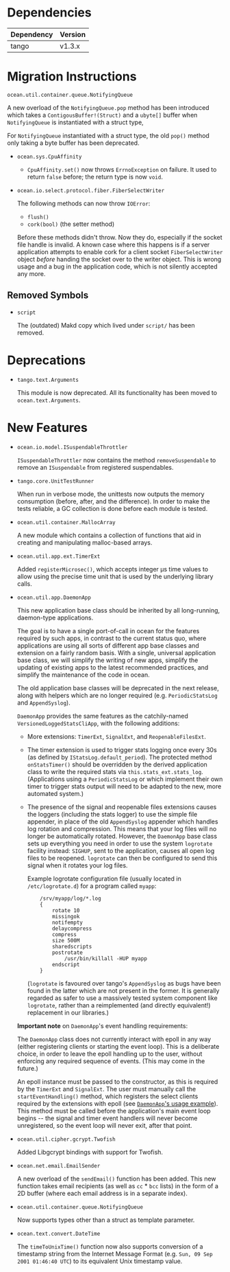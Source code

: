 Dependencies
============

Dependency | Version
-----------|---------
tango      | v1.3.x

Migration Instructions
======================

`ocean.util.container.queue.NotifyingQueue`

  A new overload of the `NotifyingQueue.pop` method has been introduced which
  takes a `ContigousBuffer!(Struct)` and a `ubyte[]` buffer when
  `NotifyingQueue` is instantiated with a struct type,

  For `NotifyingQueue` instantiated with a struct type, the old `pop()`
  method only taking a byte buffer has been deprecated.

* `ocean.sys.CpuAffinity`

  - `CpuAffinity.set()` now throws `ErrnoException` on failure. It used to
    return `false` before; the return type is now `void`.

* `ocean.io.select.protocol.fiber.FiberSelectWriter`

  The following methods can now throw `IOError`:

    * `flush()`
    * `cork(bool)` (the setter method)

  Before these methods didn't throw. Now they do, especially if the socket file
  handle is invalid. A known case where this happens is if a server application
  attempts to enable cork for a client socket `FiberSelectWriter` object
  *before* handing the socket over to the writer object. This is wrong usage and
  a bug in the application code, which is not silently accepted any more.

Removed Symbols
---------------

* `script`

  The (outdated) Makd copy which lived under `script/` has been removed.


Deprecations
============

* `tango.text.Arguments`

  This module is now deprecated. All its functionality has been moved to
  `ocean.text.Arguments`.

New Features
============

* `ocean.io.model.ISuspendableThrottler`

  `ISuspendableThrottler` now contains the method `removeSuspendable` to remove an
  `ISuspendable` from registered suspendables.

* `tango.core.UnitTestRunner`

  When run in verbose mode, the unittests now outputs the memory consumption
  (before, after, and the difference).  In order to make the tests reliable,
  a GC collection is done before each module is tested.

* `ocean.util.container.MallocArray`

  A new module which contains a collection of functions that aid in creating
  and manipulating malloc-based arrays.

* `ocean.util.app.ext.TimerExt`

  Added `registerMicrosec()`, which accepts integer µs time values to allow
  using the precise time unit that is used by the underlying library calls.

* `ocean.util.app.DaemonApp`

  This new application base class should be inherited by all long-running,
  daemon-type applications.

  The goal is to have a single port-of-call in ocean for the features required
  by such apps, in contrast to the current status quo, where applications are
  using all sorts of different app base classes and extension on a fairly random
  basis. With a single, universal application base class, we will simplify the
  writing of new apps, simplify the updating of existing apps to the latest
  recommended practices, and simplify the maintenance of the code in ocean.

  The old application base classes will be deprecated in the next release, along
  with helpers which are no longer required (e.g. `PeriodicStatsLog` and
  `AppendSyslog`).

  `DaemonApp` provides the same features as the catchily-named
  `VersionedLoggedStatsCliApp`, with the following additions:

    * More extensions: `TimerExt`, `SignalExt`, and `ReopenableFilesExt`.
    * The timer extension is used to trigger stats logging once every 30s (as
      defined by `IStatsLog.default_period`). The protected method
      `onStatsTimer()` should be overridden by the derived application class to
      write the required stats via `this.stats_ext.stats_log`. (Applications
      using a `PeriodicStatsLog` or which implement their own timer to trigger
      stats output will need to be adapted to the new, more automated system.)
    * The presence of the signal and reopenable files extensions causes the
      loggers (including the stats logger) to use the simple file appender, in
      place of the old `AppendSyslog` appender which handles log rotation and
      compression. This means that your log files will no longer be
      automatically rotated. However, the `DaemonApp` base class sets up
      everything you need in order to use the system `logrotate` facility
      instead: `SIGHUP`, sent to the application, causes all open log files to
      be reopened. `logrotate` can then be configured to send this signal when
      it rotates your log files.

      Example logrotate configuration file (usually located in
      `/etc/logrotate.d`) for a program called `myapp`:

      ```
          /srv/myapp/log/*.log
          {
              rotate 10
              missingok
              notifempty
              delaycompress
              compress
              size 500M
              sharedscripts
              postrotate
                  /usr/bin/killall -HUP myapp
              endscript
          }
      ```

      (`logrotate` is favoured over tango's `AppendSyslog` as bugs have been
      found in the latter which are not present in the former. It is generally
      regarded as safer to use a massively tested system component like
      `logrotate`, rather than a reimplemented (and directly equivalent!)
      replacement in our libraries.)

  **Important note** on `DaemonApp`'s event handling requirements:

  The `DaemonApp` class does not currently interact with epoll in any way
  (either registering clients or starting the event loop). This is a deliberate
  choice, in order to leave the epoll handling up to the user, without enforcing
  any required sequence of events. (This may come in the future.)

  An epoll instance must be passed to the constructor, as this is required by
  the `TimerExt` and `SignalExt`. The user must manually call the
  `startEventHandling()` method, which registers the select clients required by
  the extensions with epoll (see [`DaemonApp`'s usage example](https://github.com/sociomantic/ocean/blob/e87b3e0e735aaaa8b603315e02127ac1fdbe27c0/src/ocean/util/app/DaemonApp.d#L549)).
  This method must be called before the application's main event loop begins --
  the signal and timer event handlers will never become unregistered, so the
  event loop will never exit, after that point.

* `ocean.util.cipher.gcrypt.Twofish`

  Added Libgcrypt bindings with support for Twofish.

* `ocean.net.email.EmailSender`

  A new overload of the `sendEmail()` function has been added. This new function
  takes email recipients (as well as `cc` * `bcc` lists) in the form of a 2D
  buffer (where each email address is in a separate index).

* `ocean.util.container.queue.NotifyingQueue`

  Now supports types other than a struct as template parameter.

* `ocean.text.convert.DateTime`

  The `timeToUnixTime()` function now also supports conversion of a timestamp
  string from the Internet Message Format (e.g. `Sun, 09 Sep 2001 01:46:40 UTC`)
  to its equivalent Unix timestamp value.

